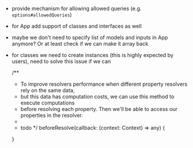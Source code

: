 * provide mechanism for allowing allowed queries (e.g. `options#allowedQueries`)
* for App add support of classes and interfaces as well
* maybe we don't need to specify list of models and inputs in App anymore? Or at least check if we can make it array back
* for classes we need to create instances (this is highly expected by users), need to solve this issue if we can

  /**
   * To improve resolvers performance when different property resolvers rely on the same data,
   * but this data has computation costs, we can use this method to execute computations
   * before resolving each property. Then we'll be able to access our properties in the resolver.
   *
   * todo
   */
  beforeResolve(callback: (context: Context) => any) {

  }
  
  